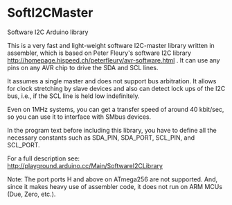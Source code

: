 SoftI2CMaster
=============

Software I2C Arduino library

This is a very fast and light-weight software I2C-master library
written in assembler, which is based on Peter Fleury's software
I2C library http://homepage.hispeed.ch/peterfleury/avr-software.html
. It can use any pins on any AVR chip to drive the SDA and SCL lines.

It assumes a single master and does not support bus arbitration. It
allows for clock stretching by slave devices and also can detect lock
ups of the I2C bus, i.e., if the SCL line is held low indefinitely.

Even on 1MHz systems, you can get a transfer speed of around 40 kbit/sec, so
you can use it to interface with SMbus devices.

In the program text before including this library, you have to define
all the necessary constants such as  SDA_PIN, SDA_PORT, SCL_PIN, and
SCL_PORT.

For a full description see: http://playground.arduino.cc/Main/SoftwareI2CLibrary

Note: The port ports H and above on ATmega256 are not supported. And,
since it makes heavy use of assembler code, it does not run on ARM
MCUs (Due, Zero, etc.).
